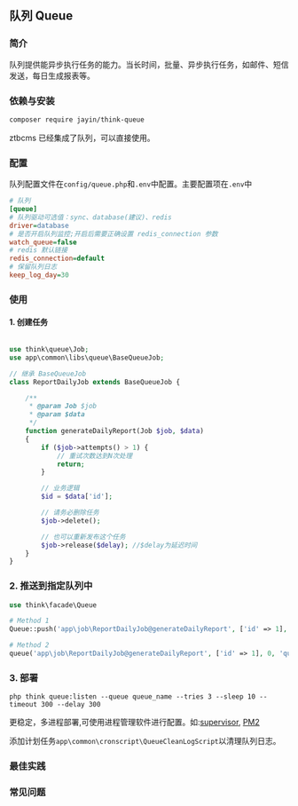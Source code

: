 ## 队列 Queue


### 简介

队列提供能异步执行任务的能力。当长时间，批量、异步执行任务，如邮件、短信发送，每日生成报表等。


### 依赖与安装

```bash
composer require jayin/think-queue
```

ztbcms 已经集成了队列，可以直接使用。

### 配置

队列配置文件在`config/queue.php`和`.env`中配置。主要配置项在`.env`中
```ini
# 队列
[queue]
# 队列驱动可选值：sync、database(建议)、redis
driver=database
# 是否开启队列监控;开启后需要正确设置 redis_connection 参数
watch_queue=false
# redis 默认链接
redis_connection=default
# 保留队列日志
keep_log_day=30
```


### 使用

#### 1. 创建任务

```php

use think\queue\Job;
use app\common\libs\queue\BaseQueueJob;

// 继承 BaseQueueJob
class ReportDailyJob extends BaseQueueJob {

    /**
     * @param Job $job
     * @param $data
     */
    function generateDailyReport(Job $job, $data)
    {
        if ($job->attempts() > 1) {
            // 重试次数达到N次处理
            return;
        }

        // 业务逻辑
        $id = $data['id'];

        // 请务必删除任务
        $job->delete();

        // 也可以重新发布这个任务
        $job->release($delay); //$delay为延迟时间
    }
}
```

### 2. 推送到指定队列中

```php
use think\facade\Queue

# Method 1
Queue::push('app\job\ReportDailyJob@generateDailyReport', ['id' => 1], 'queu_name');

# Method 2
queue('app\job\ReportDailyJob@generateDailyReport', ['id' => 1], 0, 'queu_name');
```

### 3. 部署


```shell
php think queue:listen --queue queue_name --tries 3 --sleep 10 --timeout 300 --delay 300
```

更稳定，多进程部署,可使用进程管理软件进行配置。如:[supervisor](http://supervisord.org/), [PM2](http://pm2.io/)


添加计划任务`app\common\cronscript\QueueCleanLogScript`以清理队列日志。

### 最佳实践


### 常见问题

